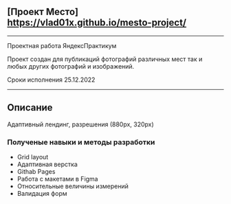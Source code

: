 ## [Проект Место] https://vlad01x.github.io/mesto-project/

---

Проектная работа ЯндексПрактикум

Проект создан для публикаций фотографий различных мест так и любых других фотографий и изображений.

Сроки исполнения 25.12.2022

---

## Описание
Адаптивный лендинг, разрешения (880px, 320px)

### Полученые навыки и методы разработки
* Grid layout
* Адаптивная верстка
* Githab Pages
* Работа с макетами в Figma
* Относительные величины измерений
* Валидация форм

